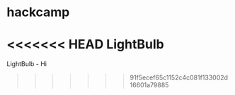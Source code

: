 # hackcamp

<<<<<<< HEAD
LightBulb 
=======
LightBulb - Hi
>>>>>>> 91f5ecef65c1152c4c081f133002d16601a79885
